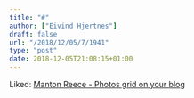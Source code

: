 ```yaml
---
title: "#"
author: ["Eivind Hjertnes"]
draft: false
url: "/2018/12/05/7/1941"
type: "post"
date: 2018-12-05T21:08:15+01:00
---
```


Liked: [Manton
Reece - Photos grid on your blog](https://www.manton.org/2018/11/21/photos-grid-on.html)

